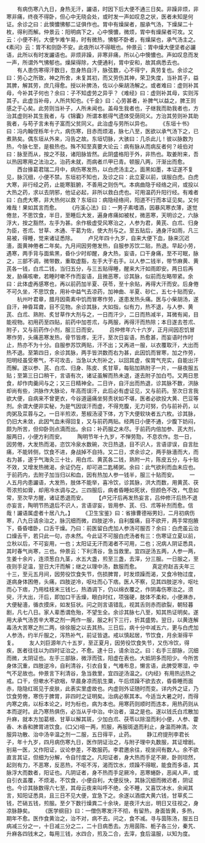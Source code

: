 <!-- { "loadSidebar": true } -->
　　有病伤寒八九日，身热无汗，讝语，时因下后大便不通三日矣。非躁非烦，非寒非痛，终夜不得卧，但心中无晓会处，或时发一声如叹息之状，医者未知是何证。余诊之曰：此懊憹怫郁二证俱作也。胃中有燥屎者，服承气汤，下燥屎二十枚，得利而解。仲景云：阳明病下之，心中懊憹，微烦，胃中有燥屎者可攻。又云：小便不利，大便乍难乍易，时有微热，怫郁不卧者，有燥屎也，承气汤主之。《素问》云：胃不和则卧不安。此夜所以不得眠也。仲景云：胃中燥大便坚者必讝语，此所以有时发讝语也。非烦非躁，非寒非痛，所以心中懊憹也。声如叹息而发一声，所谓外气怫郁也。燥屎得除，大便通利，胃中安和，故其病悉去也。
　　有人患伤寒得汗数日，忽身热自汗，脉弦数，心不得宁，真劳复也。余诊之曰：劳心之所致，神之所舍，未复其初，而又劳伤其神，荣卫失度，当补其子，益其脾，解其劳，庶几得愈。授以补脾汤，佐以小柴胡汤解之。或者难曰：虚则补其母，今补其子何也？余曰：子不知虚劳之异乎？《难经》曰：虚则补其母，实则泻其子。此虚当补母，人所共知也。《千金》曰：心劳甚者，补脾气以益之，脾王则感之于心矣。此劳则当补子，人所未闻也。盖母生我者也，子继我而助我者也，方治其虚则补其生我者，与《锦囊》所谓本骸得气遗体受荫同义。方治其劳则补其助我者，与苟子言未有子富而父贫同义。此治虚与劳所以异也。
　　《东垣十书》曰：冯内翰侄栎年十六，病伤寒，目赤而烦渴，脉七八至，医欲以承气汤下之，已煮熟矣。偶东垣从外来，冯告之故。东垣切脉，大骇曰：几杀此儿！彼以脉数为热，今脉七至，是极热也。殊不知至真要大论云：病有脉从而病反者何？岐伯对曰：脉至而从，按之不鼓，诸阳脉皆然。此阴盛格阳于外，非热也。取姜附来，吾以热因寒用之法治之。治药未就，而病者爪甲已青。顿服八两，汗渐出而愈。
　　西台掾葛君瑞二月中，病伤寒发热，以白虎汤主之。面黑如墨，本证遂不复见，脉沉细，小便不禁。东垣初不知也，及诊之曰：此立夏以前，误服白虎。白虎大寒，非行经之药，止能寒脏腑，不善用之则伤气。本病曲隐于经络之间，或投以大热之药，求以去阴邪，他证必起，非所以救白虎也。可用温药升阳行经。有难者曰：白虎大寒，非大热何以救？东垣曰：病隐经络间，阳道不行而本证见矣。又何难哉！果如其言而愈。
　　《丹溪心法》曰：一男子素嗜酒，因暴风寒衣薄，遂觉倦怠，不思饮食，半日，至睡后大发，遍身疼痛如被杖，微恶寒，天明诊之，六脉浮大，按之豁然，左手为甚。余作极虚受风寒治之，人参为君，黄芪、白朮、归身为臣，苍朮、甘草、木通、干葛为佐，使大剂与之。至五贴后，通身汗如雨，凡三易被，得睡，觉来诸证悉除。
　　卢兄年四十九岁，自来大便下血，脉来沉迟濇，面黄神倦者二年矣。九月间因劳倦发热，自服参苏饮二贴，热退。早起小劳，遇寒，两手背与面紫黑，昏仆少时却醒，身大热，妄语，口干身痛，至不可眠，脉之，三部不调，微带数，重取虚豁，左手大于右手。以人参二钱半，带节麻黄、黄芪各一钱，白朮二钱，当归五分，与三五贴得睡，醒来大汗如雨即安。两日后再发，胁痛咳嗽，若睡时嗽不作而妄语，且微恶寒，诊其脉，似前而左略带紧。余曰：此体虚再感寒也，再以前药加半夏、茯苓，至十余贴，再得大汗而安。后身倦不可久坐，不思饮食，用补中益气去凉药，加神曲、半夏、砂仁，五七十贴而安。
　　杭州叶君章，腊月因斋素中饥而冒寒作劳，遂患发热头痛。医与小柴胡汤，遂自汗，神昏耳聋，目不见物。余诊其脉，大如指，似有力，热不退，与人参、黄芪、白朮、熟附、炙甘草作大剂与之，一日而汗少，二日而热减半，耳微有闻，目能视物。初用药至四贴，前药中加苍朮，与两服，再得汗而热除；本日遂去苍朮、附子，又与前药作小剂，服三日而安。
　　吕仲修年六十六岁，正月间因忍饥冒寒作劳，头痛恶寒发热，骨节皆疼，无汗，至次日妄语，热愈甚，而妄语时作时止，热亦不为十分。自服参苏饮两贴，汗不出；又再进一服，以衣覆取汗，大出而热不退。至第四日，余诊其脉，两手皆洪数而右为甚，此因饥而冒寒，加之作劳，阳明经虽受寒气，不可攻击，当急以大剂补之，以回其虚，俟胃气充实，自能出汗而解。遂以参、芪、白朮、归身、陈皮、炙甘草，每贴加熟附子一片，一昼夜服五贴；至第三日口稍干，言语有次，诸证虽解而热未退，遂去附子加白芍。又两日思食，却作肉羹间与之；又三日精神全。二日许，自汗出而热退，诊其脉不数，洪脉却尚有些，洪脉作大脉论，年高而误汗，此后必有虚证见，又与前药。至次日言我欲大便，自病来不曾更衣，今谷道逼痛坐努责状如不堪，医者必欲投大黄、巴豆等剂。余谓大便非实秘，为是气因误汗而虚，不得充腹，无力可努，仍与前补药，以肉粥及苁蓉与之。一日半煎浓，葱椒汤浸下体，方下大便软块者五六枚。诊其脉，仍旧大未敛，此因气血未得回复，又与前药两贴。经两日小便不通，少腹下妨闷，颇为所苦，但仰卧则点滴而出。余曰：补药服之未尽。于前药内倍加参、芪大剂，服两日，小便方利而安。
　　陶明节年十九岁，不惮劳勚，不息农作。忽一日，因劳倦，大发热而渴，恣饮冷泉水数碗，次日热退，目不识人，言语谬误，自言肚痛，不能转侧，饮食不进，身战掉不自持。又二日，求余诊之，两手脉濇而大，而右为甚，遂于气海灸三十壮，用白朮、黄芪各二钱，熟附一片，陈皮五分，与十贴不效，又增发热微渴，余证仍在，却可进二匙稀粥。余曰：此气欲利而血未应也。于前药内，去附子加当归以和血，因有热加人参一钱半，服三十贴而安。
　　一人五月内患讝语，大发热，肢体不能举，喜冷饮，诊其脉，洪大而数，用黄芪、茯苓浓煎如膏，却用冷水调与之。三四服后，病者昏睡如死状，但颜色不改，气息如常，至次早方醒，诸证悉退而安。　　 【卢兄汗后再发热妄言，吕仲修汗后热不退亦妄言，陶明节热退后不识人，言语谬妄，皆用参、芪、归、朮等补剂而愈。信哉！讝语属虚者十居八九。】
　　《卫生宝鉴》曰：省掾曹德裕男妇，二月初病伤寒，八九日请余治之，脉沉细而微，四肢逆冷，自利腹痛，目不欲开，两手常抱腋下，昏昏嗜卧，口舌干燥。乃曰：前医留白虎加人参汤可服否？余曰：白虎虽云治口燥舌干，若只此一句，亦未然。今此证不可服白虎汤者有三：伤寒证立夏以前，立秋以后，不可妄用，一也；太阳证无汗而渴者不可用，二也；况病人阴证悉具，其时春气尚寒，三也。仲景云：下利清谷，急当救里。宜四逆汤五两，人参一两，生姜十余片，连须葱白九茎，水五大盏，煎至三盏，去滓，分三服。一日服之，至夜则手足温，翌日大汗而解；继之以理中汤，数服而愈。
　　真定府赵吉夫年三十三，至元五月间，因劳役饮食失节，伤损脾胃，时发烦躁而渴，又食冷物过度，遂病身体困倦，头痛，四肢逆冷，呕吐而心下痞。医人不察，见其四肢逆冷，呕吐而心下痞，乃用桂枝末三钱匕，热酒调下，仍以绵衣覆之，作阴毒伤寒治之。须臾，汗大出，汗后，即加口干舌燥，眼白时红，项强硬，肢体不柔和，小便淋赤，大便秘濇，循衣摸床，如发狂状。问之则言语错乱，视其舌则赤而欲裂，朝轻暮剧，凡七八日。家人辈悉谓危殆，不望生全。余诊其脉七八至，知其热证明矣。遂用大承气汤苦辛大寒之剂一两作一服，服之利下三行，折其盛势。翌日，以黄连解毒汤大苦寒之剂二两，徐徐服之以去其热。三日后，病十分中减五六，更与白虎加人参汤，约半斤服之，泻热补气，前证皆退。戒以慎起居，节饮食，月余渐得平复。
　　友人刘巨源年六十五岁，至正夏月，因劳役饮食失节，又伤冷饮，得疾，医者往往以为四时证治之，不愈。逮十日，请余治之。曰：右手三部脉，沉细而微，太阴证也。左手三部脉，微浮而弦，阳虚在表也。大抵阴多而阳少。今所苦身体沉重，四肢逆冷，自利清谷，引衣自复，气难布息，懒言语，此脾受寒湿，中气不足故也。仲景言下利清谷，急当救里，宜四逆汤温之。《内经》有用热远热之戒。口干，但嗽水不欲咽，早晨身凉而肌生粟，午后烦躁不欲去衣，昏昏睡而面赤，隐隐红斑见于皮肤，此表实里虚故也。内虚则外证随时而变。详内外之证，乃饮食劳倦，寒伤于脾胃，非四时之证明矣。治病必察其本。今适当大暑之时，而得内寒之病，以标本论之，时为标也，病为本也。用寒药则顺时而违本，用热药则从本而逆时。此乃寒热俱伤，必当从乎中治。中治者，温之是也。遂以钱氏白朮散加升麻，就本方加葛根、甘草以解其斑，少加白朮、茯苓以除湿而利小便，人参、藿香、木香和脾胃进饮食。(口父)咀一两，煎服，再服斑退而利止，身温而神清。次服异功散、治中汤辛温之剂一二服，五日得平，止药。
　　静江府提刑李君长子，年十九岁，四月病伤寒九日，医作阴证治之，与附子理中丸数服，其证增剧。别易一医，又作阳证，议论参差，不敢服药。李君邀余往，视坐间有数人。余不欲直言其证，但细为分解，令自忖度之。凡阳证者，身大热而手足不厥，卧则坦然，起则有力，不恶寒，反恶热，不呕不泻，渴而饮水，烦躁不得眠，能食而多语，其脉浮大而数者，阳证也。凡阴证者，身不热而手足厥冷，恶寒蜷卧，恶闻人声，或自引衣盖覆，不烦渴，不饮食，小便自利，大便反快，其脉沉细而微迟者，阴证也。今诊其脉数得六七至，其母云夜来叫呼不绝，全不睡，又喜饮冰水，余闻其言，知阳证悉具，且三日不见大便，宜急下之。余遂以酒煨大黄六钱，甘草炙二钱，芒硝五钱，煎服。至夕下数行燥粪二十余块，是夜汗大出，明日又往视之，身凉脉静矣。
　　《医学纲目》曰：一僧伤寒发汗不彻，有留热，身面皆黄，多热，期年不愈。医作食黄治之，治不对，病不去。问之，食不减。寻与茵陈汤，服五日病减三分之一，十日减三分之二，二十日病悉去。方用茵陈、栀子各三分，秦艽、升麻各四钱末之，每用三钱，水四合，煎及二合，去滓，食后温服，以知为度。
